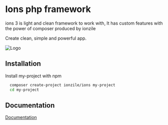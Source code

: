 
# Ions php framework

ions 3 is light and clean framework to work with, It has custom features
with the power of composer produced by ionzile

Create clean, simple and powerful app.


![Logo](https://ionzile.com/web/Views/default/_assets/public/img/logo.png)


## Installation

Install my-project with npm

```bash
  composer create-project ionzile/ions my-project
  cd my-project
```

## Documentation

[Documentation](https://ionzile.com)


